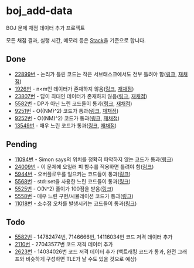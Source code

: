 # boj_add-data
BOJ 문제 채점 데이터 추가 프로젝트

모든 채점 결과, 실행 시간, 메모리 등은 [Stack](https://stack.acmicpc.net)을 기준으로 합니다.

## Done
- [22899번](https://www.acmicpc.net/problem/22899) - 논리가 틀린 코드는 작은 서브태스크에서도 전부 틀려야 함([링크](https://www.acmicpc.net/board/view/73382), [재채점](https://www.acmicpc.net/rejudge/status/all/4075))
- [1926번](https://www.acmicpc.net/problem/1926) - n<m인 데이터가 존재하지 않음([링크](https://www.acmicpc.net/board/view/77682), [재채점](https://www.acmicpc.net/rejudge/status/all/4448))
- [23807번](https://www.acmicpc.net/problem/23807) - 답이 최대인 데이터가 존재하지 않음([링크](https://www.acmicpc.net/board/view/79377), [재채점](https://www.acmicpc.net/rejudge/status/all/4491))
- [5582번](https://www.acmicpc.net/problem/5582) - DP가 아닌 느린 코드들이 통과([링크](https://www.acmicpc.net/board/view/82879), [재채점](https://www.acmicpc.net/rejudge/status/all/4711))
- [9251번](https://www.acmicpc.net/problem/9251) - O((NM)^2) 코드가 통과([링크](https://www.acmicpc.net/board/view/84485), [재채점](https://www.acmicpc.net/rejudge/status/all/4728))
- [9252번](https://www.acmicpc.net/problem/9252) - O((NM)^2) 코드가 통과([링크](https://www.acmicpc.net/board/view/84485), [재채점](https://www.acmicpc.net/rejudge/status/all/4729))
- [13549번](https://www.acmicpc.net/problem/13549) - 매우 느린 코드가 통과([링크](https://www.acmicpc.net/board/view/85262), [재채점](https://www.acmicpc.net/rejudge/status/all/4735))

## Pending
- [11094번](https://www.acmicpc.net/problem/11094) - Simon says의 위치를 정확히 파악하지 않는 코드가 통과([링크](https://www.acmicpc.net/board/view/77868))
- [24009번](https://www.acmicpc.net/problem/24009) - 이 문제에 오일러 피 함수를 적용하면 틀려야 함([링크](https://www.acmicpc.net/board/view/82629))
- [5944번](https://www.acmicpc.net/problem/5944) - 오버플로우를 일으키는 코드들이 통과([링크](https://www.acmicpc.net/board/view/82763))
- [5568번](https://www.acmicpc.net/problem/5568) - std::set을 사용한 느린 코드들이 통과([링크](https://www.acmicpc.net/board/view/82917))
- [5525번](https://www.acmicpc.net/problem/5525) - O(N^2) 풀이가 100점을 받음([링크](https://www.acmicpc.net/board/view/82925))
- [5558번](https://www.acmicpc.net/problem/5558) - 매우 느린 구현/시뮬레이션 코드가 통과([링크](https://www.acmicpc.net/board/view/82959))
- [11018번](https://www.acmicpc.net/problem/11018) - 소수점 오차를 발생시키는 코드들이 통과([링크](https://www.acmicpc.net/board/view/84902))

## Todo
- [5582번](https://www.acmicpc.net/problem/5582) - 14782474번, 7146666번, 14116034번 코드 저격 데이터 추가
- [2110번](https://www.acmicpc.net/problem/2110) - 27043577번 코드 저격 데이터 추가
- [2623번](https://www.acmicpc.net/problem/2623) - 14034026번 코드 저격 데이터 추가 (백트래킹 코드가 통과, 완전 그래프와 비슷하게 구성하면 TLE가 날 수도 있을 것으로 예상)
